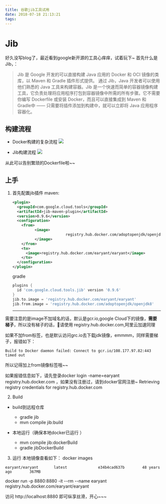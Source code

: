 ```yaml
---
title: 谷歌jib工具试用
date: 2018-07-18 21:13:21
tags:
---
```



# Jib
好久没写blog了，最近看到google新开源的工具心痒痒，试着玩下~
首先什么是Jib，：
> Jib 是 Google 开发的可以直接构建 Java 应用的 Docker 和 OCI 镜像的类库，以 Maven 和 Gradle 插件形式提供。
> 通过 Jib，Java 开发者可以使用他们熟悉的 Java 工具来构建容器。Jib 是一个快速而简单的容器镜像构建工具，它负责处理将应用程序打包到容器镜像中所需的所有步骤。它不需要你编写 Dockerfile 或安装 Docker，而且可以直接集成到 Maven 和 Gradle中 —— 只需要将插件添加到构建中，就可以立即将 Java 应用程序容器化。

## 构建流程
* Docker构建的复杂流程
![](https://static.oschina.net/uploads/space/2018/0710/155927_vHQt_2720166.png)

* Jib构建流程
![](https://static.oschina.net/uploads/space/2018/0710/155918_xYRX_2720166.png)

从此可以告别繁琐的Dockerfile啦~~

## 上手
1. 首先配置jib插件
    maven:
    ```xml
    <plugin>
      <groupId>com.google.cloud.tools</groupId>
      <artifactId>jib-maven-plugin</artifactId>
      <version>0.9.6</version>
      <configuration>
        <from>
              <image>
                            registry.hub.docker.com/adoptopenjdk/openjdk8
              </image>
        </from>
        <to>
          <image>registry.hub.docker.com/earyant/earyant</image>
        </to>
      </configuration>
    </plugin>
    ```

    gradle
    ```gradle
    plugins {
      id 'com.google.cloud.tools.jib' version '0.9.6'
    }
    jib.to.image = 'registry.hub.docker.com/earyant/earyant'
    jib.from.image = 'registry.hub.docker.com/adoptopenjdk/openjdk8'
    ```
    *****
需要注意的是image不加域名的话，默认是gcr.io,google Cloud下的镜像，**需要梯子**，所以没有梯子的话，请使用 registry.hub.docker.com,阿里云加速同理

如果不加from标签，也是默认访问grc.io去下载jdk镜像，emmmm，同样需要梯子，报错如下：
```shell
Build to Docker daemon failed: Connect to gcr.io/108.177.97.82:443 timed out
```
所以记得加上from镜像标签哦~~

如果报错信息如下，请先登录docker login -name=earyant registry.hub.docker.com  ，如果没有注册过，请到docker官网注册~
Retrieving registry credentials for registry.hub.docker.com


2. Build
* build到远程仓库
  * gradle jib
  * mvn compile jib:build

* 本地运行（确保本地docker已运行 ）
  * mvn compile jib:dockerBuild
  * gradle jibDockerBuild

3. 运行
本地镜像查看如下：
docker images
```
earyant/earyant       latest              e34b4cad637b        48 years ago        367MB
```

docker run -p 8880:8880  -it --rm --name earyant registry.hub.docker.com/earyant/earyant

访问 http://localhost:8880 即可纵享丝滑，开心~~~
